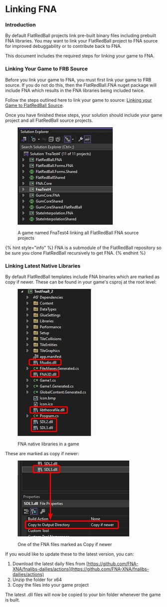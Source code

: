# Linking FNA

### Introduction

By default FlatRedBall projects link pre-built binary files including prebuilt FNA libraries. You may want to link your FlatRedBall project to FNA source for improved debuggability or to contribute back to FNA.

This document includes the required steps for linking your game to FNA.

### Linking Your Game to FRB Source

Before you link your game to FNA, you must first link your game to FRB source. If you do not do this, then the FlatRedBall.FNA nuget package will include FNA which results in the FNA libraries being included twice.

Follow the steps outlined here to link your game to source: [Linking your Game to FlatRedBall Source](./#adding-flatredball-source-to-a-game-project-using-the-frb-editor).

Once you have finished these steps, your solution should include your game project and all FlatRedBall source projects.

<figure><img src="../.gitbook/assets/image (352).png" alt=""><figcaption><p>A game named FnaTest4 linking all FlatRedBall FNA source projects</p></figcaption></figure>

{% hint style="info" %}
FNA is a submodule of the FlatRedBall repository so be sure you clone FlatRedBall recursively to get FNA.
{% endhint %}

### Linking Latest Native Libraries

By default FlatRedBall templates include FNA binaries which are marked as copy if newer. These can be found in your game's csproj at the root level:

<figure><img src="../.gitbook/assets/image (353).png" alt=""><figcaption><p>FNA native libraries in a game</p></figcaption></figure>

These are marked as copy if newer:

<figure><img src="../.gitbook/assets/image (354).png" alt=""><figcaption><p>One of the FNA files marked as Copy if newer</p></figcaption></figure>

If you would like to update these to the latest version, you can:

1. Download the latest daily files from [https://github.com/FNA-XNA/fnalibs-dailies/actions](https://github.com/FNA-XNA/fnalibs-dailies/actions)
2. Unzip the folder for x64
3. Copy the files into your game project

The latest .dll files will now be copied to your bin folder whenever the game is built.
